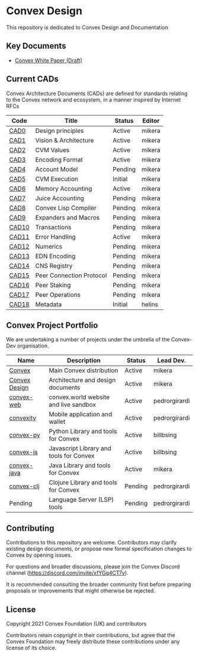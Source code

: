 # Convex Design

This repository is dedicated to Convex Design and Documentation

## Key Documents

- [Convex White Paper (Draft)](papers/convex-whitepaper.md)

## Current CADs

Convex Architecture Documents (CADs) are defined for standards relating to the Convex network and ecosystem, in a manner inspired by Internet RFCs

| Code                         | Title                            | Status     | Editor
| ------------------           | -------------------------------- | ---------- | -----------
| [CAD0](cad/000_principles/README.md)    | Design principles                | Active    | mikera
| [CAD1](cad/001_arch/README.md)          | Vision & Architecture            | Active    | mikera
| [CAD2](cad/002_values/README.md)        | CVM Values                       | Active    | mikera
| [CAD3](cad/003_encoding/README.md)      | Encoding Format                  | Active    | mikera
| [CAD4](cad/004_accounts/README.md)      | Account Model                    | Pending    | mikera
| [CAD5](cad/005_cvmex/README.md)         | CVM Execution                    | Initial    | mikera
| [CAD6](cad/006_memory/README.md)        | Memory Accounting                | Active    | mikera
| [CAD7](cad/007_juice/README.md)         | Juice Accounting                 | Pending    | mikera
| [CAD8](cad/008_compiler/README.md)      | Convex Lisp Compiler             | Pending    | mikera
| [CAD9](cad/009_expanders/README.md)     | Expanders and Macros             | Pending    | mikera
| [CAD10](cad/010_transactions/README.md) | Transactions                     | Pending    | mikera
| [CAD11](cad/011_errors/README.md)       | Error Handling                   | Active    | mikera
| [CAD12](cad/012_numerics/README.md)     | Numerics                         | Pending    | mikera
| [CAD13](cad/013_edn/README.md)          | EDN Encoding                     | Pending    | mikera
| [CAD14](cad/014_cns/README.md)          | CNS Registry                     | Pending    | mikera
| [CAD15](cad/015_peercomms/README.md)    | Peer Connection Protocol         | Pending    | mikera
| [CAD16](cad/016_peerstake/README.md)    | Peer Staking                     | Pending    | mikera
| [CAD17](cad/017_peerops/README.md)      | Peer Operations                  | Pending    | mikera
| [CAD18](cad/018_metadata/README.md)     | Metadata                         | Initial    | helins

## Convex Project Portfolio

We are undertaking a number of projects under the umbrella of the Convex-Dev organisation.

| Name                                                     | Description                             | Status     | Lead Dev.
| -------------                                            | --------------------------------        | ---------- | -----
| [Convex](https://github.com/Convex-Dev/convex)           | Main Convex distribution                | Active     | mikera
| [Convex Design](https://github.com/Convex-Dev/design)    | Architecture and design documents       | Active     | mikera
| [convex-web](https://github.com/Convex-Dev/convex-web)   | convex.world website and live sandbox   | Active     | pedrorgirardi
| [convexity](https://github.com/Convex-Dev/convexity)     | Mobile application and wallet           | Active     | pedrorgirardi
| [convex-py](https://github.com/Convex-Dev/convex-api-py) | Python Library and tools for Convex     | Active     | billbsing
| [convex-js](https://github.com/Convex-Dev/convex-api-js) | Javascript Library and tools for Convex | Active     | billbsing
| [convex-java](https://github.com/Convex-Dev/convex-java) | Java Library and tools for Convex       | Active     | mikera
| [convex-clj](https://github.com/Convex-Dev/convex-clj)   | Clojure Library and tools for Convex    | Pending    | pedrorgirardi
| Pending                                                  | Language Server (LSP) tools             | Pending    | pedrorgirardi

## Contributing

Contributions to this repository are welcome. Contributors may clarify existing design documents, or propose new formal specification changes to Convex by opening issues.

For questions and broader discussions, please join the Convex Discord channel (https://discord.com/invite/xfYGq4CT7v).

It is recommended consulting the broader community first before preparing proposals or improvements that might otherwise be rejected.

## License

Copyright 2021 Convex Foundation (UK) and contributors

Contributors retain copyright in their contributions, but agree that the Convex Foundation may freely distribute these contributions under any license of its choice.
